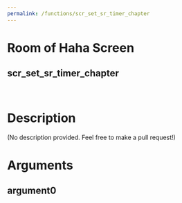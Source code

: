 ```yaml
---
permalink: /functions/scr_set_sr_timer_chapter
---
```

# Room of Haha Screen  
## scr_set_sr_timer_chapter  
&nbsp;  
# Description  
(No description provided. Feel free to make a pull request!) 
&nbsp;  
# Arguments
## argument0

&nbsp;  


